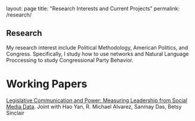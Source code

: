 
layout: page
title: "Research Interests and Current Projects"
permalink: /research/

## Research

My research interest include Political Methodology, American Politics, and Congress. Specifically, I study how to use networks and 
Natural Language Proccessing to study Congressional Party Behavior.  


# Working Papers

[Legislative Communication and Power: Measuring Leadership
from Social Media Data](https://www.dropbox.com/home/Leg_Tweets_Public). Joint with Hao Yan, R. Michael Alvarez, Sanmay Das, Betsy Sinclair